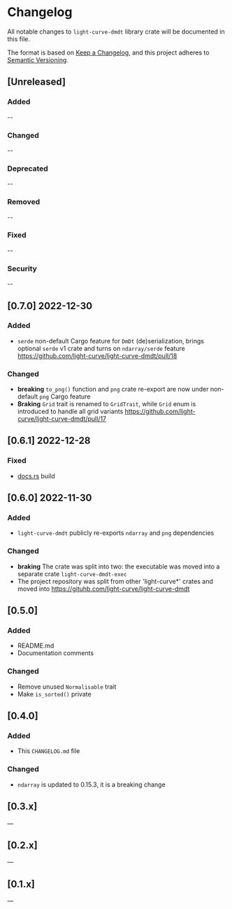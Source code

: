 # Changelog

All notable changes to `light-curve-dmdt` library crate will be documented in this file.

The format is based on [Keep a Changelog](https://keepachangelog.com/en/1.0.0/),
and this project adheres to [Semantic Versioning](https://semver.org/spec/v2.0.0.html).

## [Unreleased]

### Added

--

### Changed

--

### Deprecated

--

### Removed

--

### Fixed

--

### Security

--

## [0.7.0] 2022-12-30

### Added

- `serde` non-default Cargo feature for `DmDt` (de)serialization, brings optional `serde` v1 crate and turns on `ndarray/serde` feature https://github.com/light-curve/light-curve-dmdt/pull/18

### Changed

- **breaking** `to_png()` function and `png` crate re-export are now under non-default `png` Cargo feature
- **Braking** `Grid` trait is renamed to `GridTrait`, while `Grid` enum is introduced to handle all grid variants https://github.com/light-curve/light-curve-dmdt/pull/17


## [0.6.1] 2022-12-28

### Fixed

- [docs.rs](https://docs.rs/light-curve-dmdt) build

## [0.6.0] 2022-11-30

### Added

- `light-curve-dmdt` publicly re-exports `ndarray` and `png` dependencies

### Changed

- **braking** The crate was split into two: the executable was moved into a separate crate `light-curve-dmdt-exec`
- The project repository was split from other 'light-curve*' crates and moved into <https://gituhb.com/light-curve/light-curve-dmdt>

## [0.5.0]

### Added

- README.md
- Documentation comments

### Changed

- Remove unused `Normalisable` trait
- Make `is_sorted()` private

## [0.4.0]

### Added

- This `CHANGELOG.md` file

### Changed

- `ndarray` is updated to 0.15.3, it is a breaking change


## [0.3.x]

—

## [0.2.x]

—

## [0.1.x]

—
